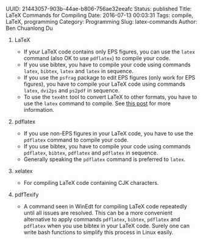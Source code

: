 UUID: 21443057-903b-44ae-b806-756ae32eeafc
Status: published
Title: LaTeX Commands for Compiling
Date: 2016-07-13 00:03:31
Tags: compile, LaTeX, programming
Category: Programming
Slug: latex-commands
Author: Ben Chuanlong Du


1. LaTeX
	- If your LaTeX code contains only EPS figures, you can use the `latex` command (also OK to use `pdflatex`) to compile your code.   
	- If you use bibtex, you have to compile your code using commands `latex`, `bibtex`, `latex` and `latex` in sequence.
	- If you use the `psfrag` package to edit EPS figures (only work for EPS figures), you have to compile your LaTeX code using commands `latex`, `dvi2ps` and `ps2pdf` in sequence.
	- To use the `tex4ht` tool to convert LaTeX to other formats, you have to use the `latex` command to compile. See [this post]() for more information.
2. pdflatex
	- If you use non-EPS figures in your LaTeX code, you have to use the `pdflatex` command to compile your code.
	- If you use bibtex, you have to compile your code using commands `pdflatex`, `bibtex`, `pdflatex` and `pdflatex` in sequence.
	- Generally speaking the `pdflatex` command is preferred to `latex`.
3. xelatex
	- For compiling LaTeX code containing CJK characters.

4. pdfTexify
	- A command seen in WinEdt for compiling LaTeX code repeatedly until all issues are resolved. This can be a more convenient alternative to apply commands `pdflatex`, `bibtex`, `pdflatex` and `pdflatex` when you use bibtex in your LaTeX code. Surely one can write bash functions to simplify this process in Linux easily.
